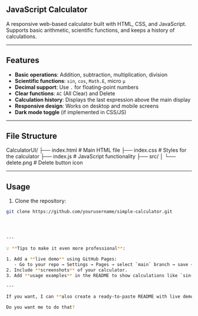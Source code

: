 ## JavaScript Calculator

A responsive web-based calculator built with HTML, CSS, and JavaScript.  
Supports basic arithmetic, scientific functions, and keeps a history of calculations.  

---

## Features

- **Basic operations**: Addition, subtraction, multiplication, division  
- **Scientific functions**: `sin`, `cos`, `Math.E`, micro `µ`  
- **Decimal support**: Use `.` for floating-point numbers  
- **Clear functions**: `AC` (All Clear) and Delete  
- **Calculation history**: Displays the last expression above the main display  
- **Responsive design**: Works on desktop and mobile screens  
- **Dark mode toggle** (if implemented in CSS/JS)  

---

## File Structure

CalculatorUI/
├── index.html # Main HTML file
├── index.css # Styles for the calculator
├── index.js # JavaScript functionality
├── src/
│ └── delete.png # Delete button icon


---

## Usage

1. Clone the repository:

```bash
git clone https://github.com/yourusername/simple-calculator.git




---

💡 **Tips to make it even more professional**:

1. Add a **live demo** using GitHub Pages:  
   - Go to your repo → Settings → Pages → select `main` branch → save → share the URL.  
2. Include **screenshots** of your calculator.  
3. Add **usage examples** in the README to show calculations like `sin(30)` → result.  

---

If you want, I can **also create a ready-to-paste README with live demo link instructions and example calculations**, so it looks fully professional on GitHub.  

Do you want me to do that?

